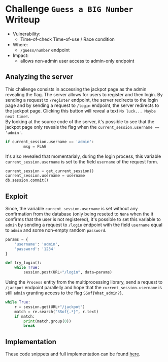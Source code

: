 # Challenge `Guess a BIG Number` Writeup

- Vulnerability: 
  - Time-of-check Time-of-use / Race condition
- Where:
  - `/guess/number` endpoint
- Impact:
  - allows non-admin user access to admin-only endpoint

## Analyzing the server

This challenge consists in accessing the jackpot page as the admin revealing the flag.
The server allows for users to register and then login.
By sending a request to `/register` endpoint, the server redirects
to the login page and by sending a request to `/login` endpoint, the server redirects to the jackpot page.
Clicking this button will reveal a text `No luck... Maybe next time!`.  
By looking at the source code of the server, it's possible to see that the jackpot page only reveals the flag when the `current_session.username == 'admin'`.
```python
if current_session.username == 'admin':
        msg = FLAG
```
It's also revealed that momentarialy, during the login process, this variable `current_session.username` is set to the field `username` of the request form.
```python
current_session = get_current_session()
current_session.username = username
db.session.commit()
```

## Exploit

Since, the variable `current_session.username` is set without any confirmation from the database (only being reseted to `None` when the it confirms that the user is not registered), it's possible to set this variable to `admin` by sending a request to `/login` endpoint with the field `username` equal to `admin` and some non-empty random `password`. 
```python
params = {
    'username': 'admin', 
    'password': '1234'
}

def try_login():
    while True:
        session.post(URL+"/login", data=params)
```
Using the `Process` entity from the multiprocessing library, send a request to `/jackpot` endpoint parallelly and hope that the `current_session.username` is still `admin` granting access to the flag `SSof{What_admin?}`.
```python
while True:
    r = session.get(URL+"/jackpot")
    match = re.search("SSof{.*}", r.text)
    if match:
        print(match.group(0))
        break
```

## Implementation

These code snippets and full implementation can be found [here](another_jackpot.py).

